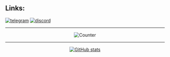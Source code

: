 ## Links:
[![telegram](https://user-images.githubusercontent.com/81328388/231239269-15972823-1434-4154-bed4-bc9ec08bab12.png)](https://t.me/f1xc0d3)
[![discord](https://user-images.githubusercontent.com/81328388/231240302-6ae37068-3825-499f-bb20-bc3dd856af8c.png)](https://discordapp.com/users/990307723579097140)

---

<div align="center">
  
![Counter](https://count.getloli.com/get/@f1xc0d3?theme=rule34)
  
</div>
  
---

<div align="center">

[![GitHub stats](https://github-readme-stats.vercel.app/api?username=f1xc0d3&count_private=true&show_icons=true&theme=dracula&border_radius=30&hide_border=true&hide_title=true)](https://github.com/anuraghazra/github-readme-stats)

</div>


